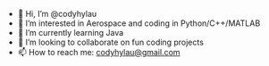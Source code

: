 - 👋 Hi, I’m @codyhylau
- 👀 I’m interested in Aerospace and coding in Python/C++/MATLAB
- 🌱 I’m currently learning Java
- 💞️ I’m looking to collaborate on fun coding projects
- 📫 How to reach me: codyhylau@gmail.com

<!---
codyhylau/codyhylau is a ✨ special ✨ repository because its `README.md` (this file) appears on your GitHub profile.
You can click the Preview link to take a look at your changes.
--->
